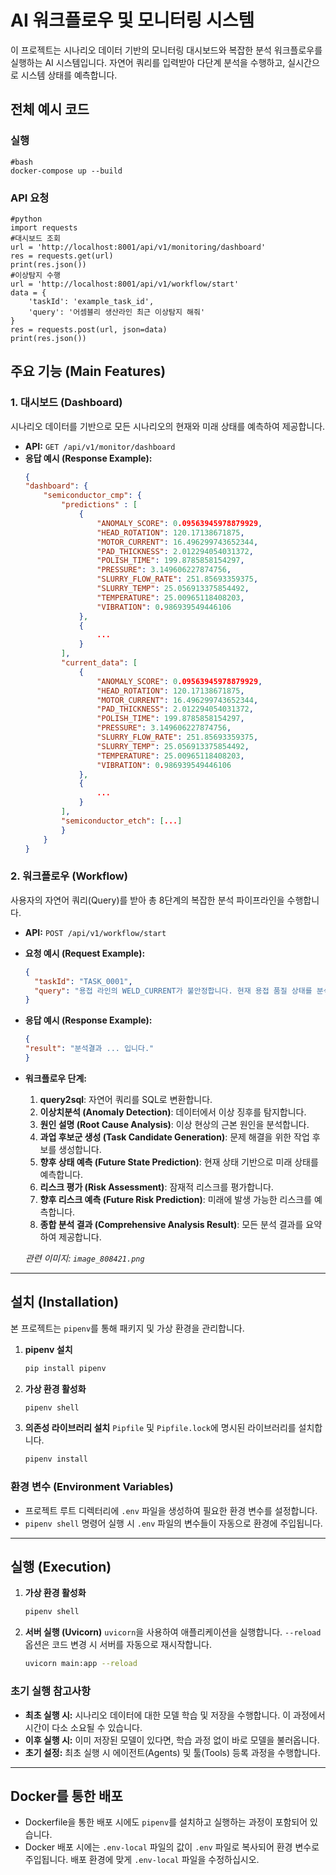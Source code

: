 # AI 워크플로우 및 모니터링 시스템

이 프로젝트는 시나리오 데이터 기반의 모니터링 대시보드와 복잡한 분석 워크플로우를 실행하는 AI 시스템입니다. 자연어 쿼리를 입력받아 다단계 분석을 수행하고, 실시간으로 시스템 상태를 예측합니다.

## 전체 예시 코드
### 실행
```
#bash
docker-compose up --build
```
### API 요청
```
#python
import requests
#대시보드 조회
url = 'http://localhost:8001/api/v1/monitoring/dashboard'
res = requests.get(url)
print(res.json())
#이상탐지 수행
url = 'http://localhost:8001/api/v1/workflow/start'
data = {
    'taskId': 'example_task_id',
    'query': '어셈블리 생산라인 최근 이상탐지 해줘'
}
res = requests.post(url, json=data)
print(res.json())
```

## 주요 기능 (Main Features)

### 1. 대시보드 (Dashboard)

시나리오 데이터를 기반으로 모든 시나리오의 현재와 미래 상태를 예측하여 제공합니다.

* **API:** `GET /api/v1/monitor/dashboard`
* **응답 예시 (Response Example):**
    ```json
    {
    "dashboard": {
        "semiconductor_cmp": {
            "predictions" : [
                {
                    "ANOMALY_SCORE": 0.09563945978879929,
                    "HEAD_ROTATION": 120.17138671875,
                    "MOTOR_CURRENT": 16.496299743652344,
                    "PAD_THICKNESS": 2.012294054031372,
                    "POLISH_TIME": 199.8785858154297,
                    "PRESSURE": 3.149606227874756,
                    "SLURRY_FLOW_RATE": 251.85693359375,
                    "SLURRY_TEMP": 25.056913375854492,
                    "TEMPERATURE": 25.00965118408203,
                    "VIBRATION": 0.986939549446106
                },
                {
                    ...
                }
            ],
            "current_data": [
                {
                    "ANOMALY_SCORE": 0.09563945978879929,
                    "HEAD_ROTATION": 120.17138671875,
                    "MOTOR_CURRENT": 16.496299743652344,
                    "PAD_THICKNESS": 2.012294054031372,
                    "POLISH_TIME": 199.8785858154297,
                    "PRESSURE": 3.149606227874756,
                    "SLURRY_FLOW_RATE": 251.85693359375,
                    "SLURRY_TEMP": 25.056913375854492,
                    "TEMPERATURE": 25.00965118408203,
                    "VIBRATION": 0.986939549446106
                },
                {
                    ...
                }
            ],
            "semiconductor_etch": [...]
            }
        }
    }
    ```

### 2. 워크플로우 (Workflow)

사용자의 자연어 쿼리(Query)를 받아 총 8단계의 복잡한 분석 파이프라인을 수행합니다.

* **API:** `POST /api/v1/workflow/start`
* **요청 예시 (Request Example):**
    ```json
    {
      "taskId": "TASK_0001",
      "query": "용접 라인의 WELD_CURRENT가 불안정합니다. 현재 용접 품질 상태를 분석해주세요"
    }
    ```
* **응답 예시 (Response Example):**
    ```json
    {
    "result": "분석결과 ... 입니다."
    }
    ```
* **워크플로우 단계:**
    1.  **query2sql**: 자연어 쿼리를 SQL로 변환합니다.
    2.  **이상치분석 (Anomaly Detection)**: 데이터에서 이상 징후를 탐지합니다.
    3.  **원인 설명 (Root Cause Analysis)**: 이상 현상의 근본 원인을 분석합니다.
    4.  **과업 후보군 생성 (Task Candidate Generation)**: 문제 해결을 위한 작업 후보를 생성합니다.
    5.  **향후 상태 예측 (Future State Prediction)**: 현재 상태 기반으로 미래 상태를 예측합니다.
    6.  **리스크 평가 (Risk Assessment)**: 잠재적 리스크를 평가합니다.
    7.  **향후 리스크 예측 (Future Risk Prediction)**: 미래에 발생 가능한 리스크를 예측합니다.
    8.  **종합 분석 결과 (Comprehensive Analysis Result)**: 모든 분석 결과를 요약하여 제공합니다.

    *관련 이미지: `image_808421.png`*

---

## 설치 (Installation)

본 프로젝트는 `pipenv`를 통해 패키지 및 가상 환경을 관리합니다.

1.  **pipenv 설치**
    ```bash
    pip install pipenv
    ```

2.  **가상 환경 활성화**
    ```bash
    pipenv shell
    ```

3.  **의존성 라이브러리 설치**
    `Pipfile` 및 `Pipfile.lock`에 명시된 라이브러리를 설치합니다.
    ```bash
    pipenv install
    ```

### 환경 변수 (Environment Variables)

* 프로젝트 루트 디렉터리에 `.env` 파일을 생성하여 필요한 환경 변수를 설정합니다.
* `pipenv shell` 명령어 실행 시 `.env` 파일의 변수들이 자동으로 환경에 주입됩니다.

---

## 실행 (Execution)

1.  **가상 환경 활성화**
    ```bash
    pipenv shell
    ```

2.  **서버 실행 (Uvicorn)**
    `uvicorn`을 사용하여 애플리케이션을 실행합니다. `--reload` 옵션은 코드 변경 시 서버를 자동으로 재시작합니다.
    ```bash
    uvicorn main:app --reload
    ```

### 초기 실행 참고사항

* **최초 실행 시:** 시나리오 데이터에 대한 모델 학습 및 저장을 수행합니다. 이 과정에서 시간이 다소 소요될 수 있습니다.
* **이후 실행 시:** 이미 저장된 모델이 있다면, 학습 과정 없이 바로 모델을 불러옵니다.
* **초기 설정:** 최초 실행 시 에이전트(Agents) 및 툴(Tools) 등록 과정을 수행합니다.

---

## Docker를 통한 배포

* Dockerfile을 통한 배포 시에도 `pipenv`를 설치하고 실행하는 과정이 포함되어 있습니다.
* Docker 배포 시에는 `.env-local` 파일의 값이 `.env` 파일로 복사되어 환경 변수로 주입됩니다. 배포 환경에 맞게 `.env-local` 파일을 수정하십시오.
